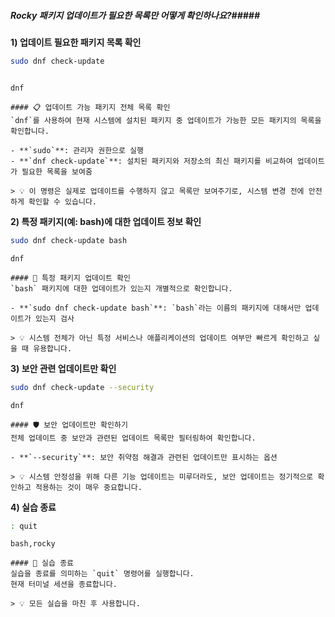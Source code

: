 ##### Rocky 패키지 업데이트가 필요한 목록만 어떻게 확인하나요?#####

**1) 업데이트 필요한 패키지 목록 확인**

```bash
sudo dnf check-update
```
```no-err-check
```
```tech
dnf
```
```desc
#### 📋 업데이트 가능 패키지 전체 목록 확인
`dnf`를 사용하여 현재 시스템에 설치된 패키지 중 업데이트가 가능한 모든 패키지의 목록을 확인합니다.

- **`sudo`**: 관리자 권한으로 실행
- **`dnf check-update`**: 설치된 패키지와 저장소의 최신 패키지를 비교하여 업데이트가 필요한 목록을 보여줌

> 💡 이 명령은 실제로 업데이트를 수행하지 않고 목록만 보여주기로, 시스템 변경 전에 안전하게 확인할 수 있습니다.
```


**2) 특정 패키지(예: bash)에 대한 업데이트 정보 확인**

```bash
sudo dnf check-update bash
```

```tech
dnf
```
```desc
#### 🔎 특정 패키지 업데이트 확인
`bash` 패키지에 대한 업데이트가 있는지 개별적으로 확인합니다.

- **`sudo dnf check-update bash`**: `bash`라는 이름의 패키지에 대해서만 업데이트가 있는지 검사

> 💡 시스템 전체가 아닌 특정 서비스나 애플리케이션의 업데이트 여부만 빠르게 확인하고 싶을 때 유용합니다.
```

**3) 보안 관련 업데이트만 확인**

```bash
sudo dnf check-update --security
```

```tech
dnf
```
```desc
#### 🛡️ 보안 업데이트만 확인하기
전체 업데이트 중 보안과 관련된 업데이트 목록만 필터링하여 확인합니다.

- **`--security`**: 보안 취약점 해결과 관련된 업데이트만 표시하는 옵션

> 💡 시스템 안정성을 위해 다른 기능 업데이트는 미루더라도, 보안 업데이트는 정기적으로 확인하고 적용하는 것이 매우 중요합니다.
```

**4) 실습 종료**

```bash
: quit
```

```tech
bash,rocky
```

```desc
#### 👋 실습 종료
실습을 종료를 의미하는 `quit` 명령어를 실행합니다.
현재 터미널 세션을 종료합니다.

> 💡 모든 실습을 마친 후 사용합니다.
```